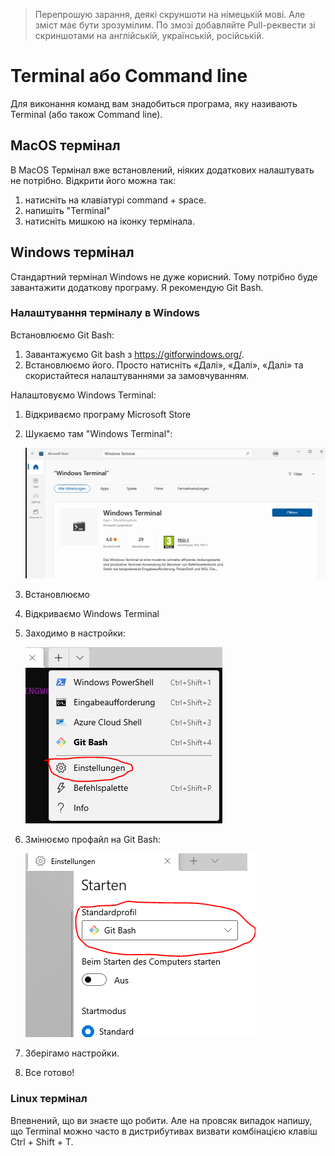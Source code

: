 > Перепрошую зарання, деякі скруншоти на німецькій мові. Але зміст має бути зрозумілим. По змозі добавляйте Pull-реквести зі скриншотами на англійській, українській, російській.

# Terminal або Command line

Для виконання команд вам знадобиться програма, яку називають Terminal (або також Command line).

## MacOS термінал

В MacOS Термінал вже встановлений, ніяких додаткових налаштувать не потрібно. Відкрити його можна так:

1. натисніть на клавіатурі command + space.
1. напишіть "Terminal"
1. натисніть мишкою на іконку термінала.

## Windows термінал

Стандартний термінал Windows не дуже корисний. Тому потрібно буде завантажити додаткову програму. Я рекомендую Git Bash.

### Налаштування терміналу в Windows

Встановлюємо Git Bash:

1. Завантажуємо Git bash з https://gitforwindows.org/.
1. Встановлюємо його. Просто натисніть «Далі», «Далі», «Далі» та скористайтеся налаштуваннями за замовчуванням.

Налаштовуємо Windows Terminal:

1. Відкриваємо програму Microsoft Store
1. Шукаємо там "Windows Terminal":

   ![Windows Terminal Setup](img/terminal_setup.PNG)
1. Встановлюємо
1. Відкриваємо Windows Terminal
1. Заходимо в настройки:

   ![Windows Terminal Open Settings](img/terminal_open_settings.PNG)

1. Змінюємо профайл на Git Bash:

   ![Windows Terminal Open Settings](img/terminal_profile.PNG)

1. Зберігамо настройки.
1. Все готово!

### Linux термінал

Впевнений, що ви знаєте що робити. Але на провсяк випадок напишу, що Terminal можно часто в дистрибутивах визвати комбінацією клавіш Ctrl + Shift + T.
